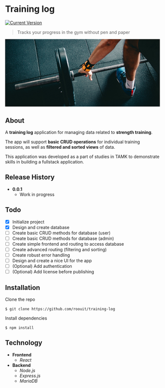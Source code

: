 # Training log

[![Current Version][current-version]][current-version]

> Tracks your progress in the gym without pen and paper

![](header.png)

## About

A **training log** application for managing data related to **strength training**.

The app will support **basic CRUD operations** for individual training sessions, as well as **filtered and sorted views** of data.

This application was developed as a part of studies in TAMK to demonstrate skills in building a fullstack application.

## Release History

* **0.0.1**
    * Work in progress

## Todo

- [x] Initialize project
- [x] Design and create database
- [ ] Create basic CRUD methods for database (user)
- [ ] Create basic CRUD methods for database (admin)
- [ ] Create simple frontend and routing to access database
- [ ] Create advanced routing (filtering and sorting)
- [ ] Create robust error handling
- [ ] Design and create a nice UI for the app
- [ ] (Optional) Add authentication
- [ ] (Optional) Add license before publishing

## Installation

Clone the repo

```
$ git clone https://github.com/roouit/training-log
```

Install dependencies

```
$ npm install
```

## Technology

* **Frontend**
  * *React*
* **Backend**
  * *Node.js*
  * *Express.js*
  * *MariaDB*

<!-- Markdown link & img dfn's -->
[current-version]: https://img.shields.io/badge/version-0.0.1-yellow